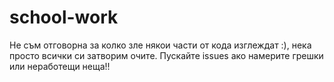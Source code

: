 # school-work
Не съм отговорна за колко зле някои части от кода изглеждат :), нека просто всички си затворим очите.
Пускайте issues ако намерите грешки или неработещи неща!!
